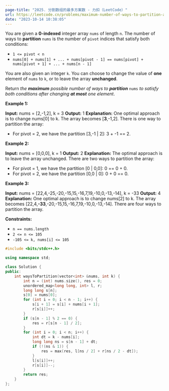```yaml
---
page-title: "2025. 分割数组的最多方案数 - 力扣（LeetCode）"
url: https://leetcode.cn/problems/maximum-number-of-ways-to-partition-an-array/
date: "2023-10-14 10:38:05"
---
```

You are given a **0-indexed** integer array `nums` of length `n`. The number of ways to **partition** `nums` is the number of `pivot` indices that satisfy both conditions:

-   `1 <= pivot < n`
-   `nums[0] + nums[1] + ... + nums[pivot - 1] == nums[pivot] + nums[pivot + 1] + ... + nums[n - 1]`

You are also given an integer `k`. You can choose to change the value of **one** element of `nums` to `k`, or to leave the array **unchanged**.

Return *the **maximum** possible number of ways to **partition*** `nums` *to satisfy both conditions after changing **at most** one element*.

**Example 1:**

**Input:** nums = \[2,-1,2\], k = 3
**Output:** 1
**Explanation:** One optimal approach is to change nums\[0\] to k. The array becomes \[**3**,-1,2\].
There is one way to partition the array:
- For pivot = 2, we have the partition \[3,-1 | 2\]: 3 + -1 == 2.

**Example 2:**

**Input:** nums = \[0,0,0\], k = 1
**Output:** 2
**Explanation:** The optimal approach is to leave the array unchanged.
There are two ways to partition the array:
- For pivot = 1, we have the partition \[0 | 0,0\]: 0 == 0 + 0.
- For pivot = 2, we have the partition \[0,0 | 0\]: 0 + 0 == 0.

**Example 3:**

**Input:** nums = \[22,4,-25,-20,-15,15,-16,7,19,-10,0,-13,-14\], k = -33
**Output:** 4
**Explanation:** One optimal approach is to change nums\[2\] to k. The array becomes \[22,4,**\-33**,-20,-15,15,-16,7,19,-10,0,-13,-14\].
There are four ways to partition the array.

**Constraints:**

-   `n == nums.length`
-   `2 <= n <= 105`
-   `-105 <= k, nums[i] <= 105`

```cpp
#include <bits/stdc++.h>

using namespace std;

class Solution {
public:
    int waysToPartition(vector<int> &nums, int k) {
        int n = (int) nums.size(), res = 0;
        unordered_map<long long, int> l, r;
        long long s[n];
        s[0] = nums[0];
        for (int i = 0; i < n - 1; i++) {
            s[i + 1] = s[i] + nums[i + 1];
            r[s[i]]++;
        }
        if (s[n - 1] % 2 == 0) {
            res = r[s[n - 1] / 2];
        }
        for (int i = 0; i < n; i++) {
            int dt = k - nums[i];
            long long ns = s[n - 1] + dt;
            if (!(ns & 1)) {
                res = max(res, l[ns / 2] + r[ns / 2 - dt]);
            }
            l[s[i]]++;
            r[s[i]]--;
        }
        return res;
    }
};
```